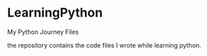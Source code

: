 # LearningPython
My Python Journey Files

the repository contains the code files I wrote while learning python.
